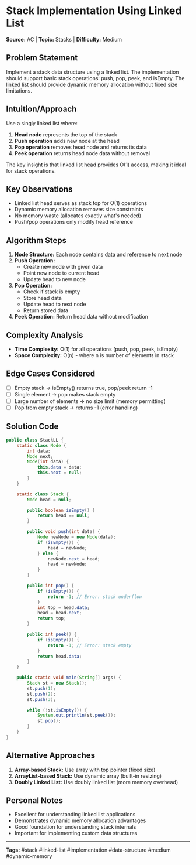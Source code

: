 # Stack Implementation Using Linked List

**Source:** AC | **Topic:** Stacks | **Difficulty:** Medium  

## Problem Statement

Implement a stack data structure using a linked list. The implementation should support basic stack operations: push, pop, peek, and isEmpty. The linked list should provide dynamic memory allocation without fixed size limitations.

## Intuition/Approach

Use a singly linked list where:
1. **Head node** represents the top of the stack
2. **Push operation** adds new node at the head
3. **Pop operation** removes head node and returns its data
4. **Peek operation** returns head node data without removal

The key insight is that linked list head provides O(1) access, making it ideal for stack operations.

## Key Observations

- Linked list head serves as stack top for O(1) operations
- Dynamic memory allocation removes size constraints
- No memory waste (allocates exactly what's needed)
- Push/pop operations only modify head reference

## Algorithm Steps

1. **Node Structure:** Each node contains data and reference to next node
2. **Push Operation:**
   - Create new node with given data
   - Point new node to current head
   - Update head to new node
3. **Pop Operation:**
   - Check if stack is empty
   - Store head data
   - Update head to next node
   - Return stored data
4. **Peek Operation:** Return head data without modification

## Complexity Analysis

- **Time Complexity:** O(1) for all operations (push, pop, peek, isEmpty)
- **Space Complexity:** O(n) - where n is number of elements in stack

## Edge Cases Considered

- [ ] Empty stack → isEmpty() returns true, pop/peek return -1
- [ ] Single element → pop makes stack empty
- [ ] Large number of elements → no size limit (memory permitting)
- [ ] Pop from empty stack → returns -1 (error handling)

## Solution Code

```java
public class StackLL {
    static class Node {
        int data;
        Node next;
        Node(int data) {
            this.data = data;
            this.next = null;
        }
    }

    static class Stack {
        Node head = null;

        public boolean isEmpty() {
            return head == null;
        }

        public void push(int data) {
            Node newNode = new Node(data);
            if (isEmpty()) {
                head = newNode;
            } else {
                newNode.next = head;
                head = newNode;
            }
        }

        public int pop() {
            if (isEmpty()) {
                return -1; // Error: stack underflow
            }
            int top = head.data;
            head = head.next;
            return top;
        }

        public int peek() {
            if (isEmpty()) {
                return -1; // Error: stack empty
            }
            return head.data;
        }
    }

    public static void main(String[] args) {
        Stack st = new Stack();
        st.push(1);
        st.push(2);
        st.push(3);

        while (!st.isEmpty()) {
            System.out.println(st.peek());
            st.pop();
        }
    }
}
```

## Alternative Approaches

1. **Array-based Stack:** Use array with top pointer (fixed size)
2. **ArrayList-based Stack:** Use dynamic array (built-in resizing)
3. **Doubly Linked List:** Use doubly linked list (more memory overhead)

## Personal Notes

- Excellent for understanding linked list applications
- Demonstrates dynamic memory allocation advantages
- Good foundation for understanding stack internals
- Important for implementing custom data structures

---
**Tags:** #stack #linked-list #implementation #data-structure #medium #dynamic-memory